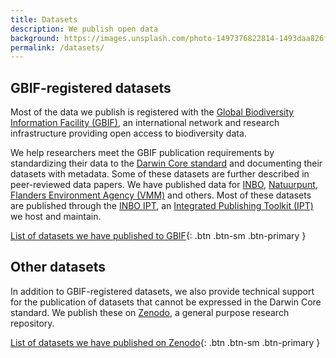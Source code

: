 ```yaml
---
title: Datasets
description: We publish open data
background: https://images.unsplash.com/photo-1497376822814-1493daa826f0?ixlib=rb-1.2.1&ixid=eyJhcHBfaWQiOjEyMDd9&auto=format&fit=crop&w=1500&q=80
permalink: /datasets/
---
```


## GBIF-registered datasets

Most of the data we publish is registered with the [Global Biodiversity Information Facility (GBIF)](https://www.gbif.org), an international network and research infrastructure providing open access to biodiversity data.

We help researchers meet the GBIF publication requirements by standardizing their data to the [Darwin Core standard](https://dwc.tdwg.org) and documenting their datasets with metadata. Some of these datasets are further described in peer-reviewed data papers. We have published data for [INBO](https://www.gbif.org/publisher/1cd669d0-80ea-11de-a9d0-f1765f95f18b), [Natuurpunt](https://www.gbif.org/publisher/4d3ceea8-5699-439d-a899-decac9cbbdac), [Flanders Environment Agency (VMM)](https://www.gbif.org/publisher/ec5f9a9c-09b0-4da3-ae8e-22627620fff6) and others. Most of these datasets are published through the [INBO IPT](https://ipt.inbo.be/), an [Integrated Publishing Toolkit (IPT)](https://www.gbif.org/en/ipt) we host and maintain.

[List of datasets we have published to GBIF](https://www.gbif.org/dataset/search?hosting_org=1cd669d0-80ea-11de-a9d0-f1765f95f18b){: .btn .btn-sm .btn-primary }

## Other datasets

In addition to GBIF-registered datasets, we also provide technical support for the publication of datasets that cannot be expressed in the Darwin Core standard. We publish these on [Zenodo](https://zenodo.org/), a general purpose research repository.

[List of datasets we have published on Zenodo](https://zenodo.org/communities/oscibio){: .btn .btn-sm .btn-primary }
